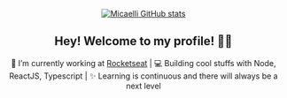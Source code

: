 
<div align="center" />

[![Micaelli GitHub stats](https://github-readme-stats.vercel.app/api?username=micaellimedeiros&count_private=true&show_icons=true&theme=midnight-purple&hide=prs,contribs)](https://github.com/micaellimedeiros/github-readme-stats)


## Hey! Welcome to my profile! 👋🥰

🚀 I’m currently working at [Rocketseat](https://rocketseat.com.br/) | 💻 Building cool stuffs with Node, ReactJS, Typescript | ✨ Learning is continuous and there will always be a next level

